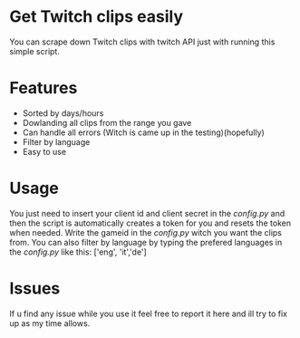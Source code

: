 # Get Twitch clips easily
You can scrape down Twitch clips with twitch API just with running this simple script.
# Features
* Sorted by days/hours
* Dowlanding all clips from the range you gave
* Can handle all errors (Witch is came up in the testing)(hopefully)
* Filter by language
* Easy to use
# Usage
You just need to insert your client id and client secret in the *config.py* and then the script is automatically creates a token for you and resets the token when needed. Write the gameid in the *config.py* witch you want the clips from. You can also filter by language by typing the prefered languages in the *config.py* 
like this: ['eng', 'it','de']
# Issues
If u find any issue while you use it feel free to report it here and ill try to fix up as my time allows.
